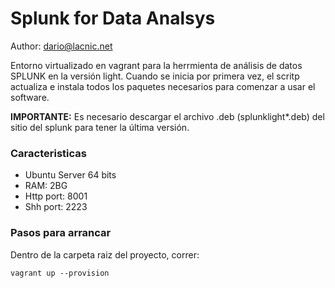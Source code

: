 # Splunk for Data Analsys

Author: dario@lacnic.net

Entorno virtualizado en vagrant para la herrmienta de análisis de datos SPLUNK en la versión light.
Cuando se inicia por primera vez, el scritp actualiza e instala todos los paquetes necesarios para comenzar a usar el software.

**IMPORTANTE:** Es necesario descargar el archivo .deb (splunklight*.deb) del sitio del splunk para tener la última versión. 

### Caracteristicas

- Ubuntu Server 64 bits
- RAM: 2BG
- Http port: 8001
- Shh port: 2223

### Pasos para arrancar

Dentro de la carpeta raiz del proyecto, correr:

```
vagrant up --provision
```

